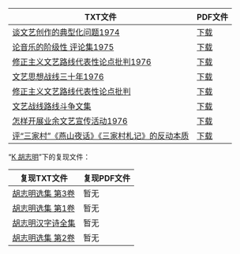 | TXT文件 | PDF文件 |
| ------- | ------- |
| [谈文艺创作的典型化问题1974](J%20%E8%89%BA%E6%9C%AF%E8%B7%AF%E7%BA%BF/%E8%B0%88%E6%96%87%E8%89%BA%E5%88%9B%E4%BD%9C%E7%9A%84%E5%85%B8%E5%9E%8B%E5%8C%96%E9%97%AE%E9%A2%981974.txt) | [下载](J%20%E8%89%BA%E6%9C%AF%E8%B7%AF%E7%BA%BF/%E8%B0%88%E6%96%87%E8%89%BA%E5%88%9B%E4%BD%9C%E7%9A%84%E5%85%B8%E5%9E%8B%E5%8C%96%E9%97%AE%E9%A2%981974.pdf) |
| [论音乐的阶级性 评论集1975](J%20%E8%89%BA%E6%9C%AF%E8%B7%AF%E7%BA%BF/%E8%AE%BA%E9%9F%B3%E4%B9%90%E7%9A%84%E9%98%B6%E7%BA%A7%E6%80%A7%20%E8%AF%84%E8%AE%BA%E9%9B%861975.txt) | [下载](J%20%E8%89%BA%E6%9C%AF%E8%B7%AF%E7%BA%BF/%E8%AE%BA%E9%9F%B3%E4%B9%90%E7%9A%84%E9%98%B6%E7%BA%A7%E6%80%A7%20%E8%AF%84%E8%AE%BA%E9%9B%861975.pdf) |
| [修正主义文艺路线代表性论点批判1976](J%20%E8%89%BA%E6%9C%AF%E8%B7%AF%E7%BA%BF/%E4%BF%AE%E6%AD%A3%E4%B8%BB%E4%B9%89%E6%96%87%E8%89%BA%E8%B7%AF%E7%BA%BF%E4%BB%A3%E8%A1%A8%E6%80%A7%E8%AE%BA%E7%82%B9%E6%89%B9%E5%88%A41976.txt) | [下载](J%20%E8%89%BA%E6%9C%AF%E8%B7%AF%E7%BA%BF/%E4%BF%AE%E6%AD%A3%E4%B8%BB%E4%B9%89%E6%96%87%E8%89%BA%E8%B7%AF%E7%BA%BF%E4%BB%A3%E8%A1%A8%E6%80%A7%E8%AE%BA%E7%82%B9%E6%89%B9%E5%88%A41976.pdf) |
| [文艺思想战线三十年1976](J%20%E8%89%BA%E6%9C%AF%E8%B7%AF%E7%BA%BF/%E6%96%87%E8%89%BA%E6%80%9D%E6%83%B3%E6%88%98%E7%BA%BF%E4%B8%89%E5%8D%81%E5%B9%B41976.txt) | [下载](J%20%E8%89%BA%E6%9C%AF%E8%B7%AF%E7%BA%BF/%E6%96%87%E8%89%BA%E6%80%9D%E6%83%B3%E6%88%98%E7%BA%BF%E4%B8%89%E5%8D%81%E5%B9%B41976.pdf) |
| [修正主义文艺路线代表性论点批判](J%20%E8%89%BA%E6%9C%AF%E8%B7%AF%E7%BA%BF/%E4%BF%AE%E6%AD%A3%E4%B8%BB%E4%B9%89%E6%96%87%E8%89%BA%E8%B7%AF%E7%BA%BF%E4%BB%A3%E8%A1%A8%E6%80%A7%E8%AE%BA%E7%82%B9%E6%89%B9%E5%88%A4.txt) | [下载](J%20%E8%89%BA%E6%9C%AF%E8%B7%AF%E7%BA%BF/%E4%BF%AE%E6%AD%A3%E4%B8%BB%E4%B9%89%E6%96%87%E8%89%BA%E8%B7%AF%E7%BA%BF%E4%BB%A3%E8%A1%A8%E6%80%A7%E8%AE%BA%E7%82%B9%E6%89%B9%E5%88%A4.pdf) |
| [文艺战线路线斗争文集](J%20%E8%89%BA%E6%9C%AF%E8%B7%AF%E7%BA%BF/%E6%96%87%E8%89%BA%E6%88%98%E7%BA%BF%E8%B7%AF%E7%BA%BF%E6%96%97%E4%BA%89%E6%96%87%E9%9B%86.txt) | [下载](J%20%E8%89%BA%E6%9C%AF%E8%B7%AF%E7%BA%BF/%E6%96%87%E8%89%BA%E6%88%98%E7%BA%BF%E8%B7%AF%E7%BA%BF%E6%96%97%E4%BA%89%E6%96%87%E9%9B%86.pdf) |
| [怎样开展业余文艺宣传活动1976](J%20%E8%89%BA%E6%9C%AF%E8%B7%AF%E7%BA%BF/%E6%80%8E%E6%A0%B7%E5%BC%80%E5%B1%95%E4%B8%9A%E4%BD%99%E6%96%87%E8%89%BA%E5%AE%A3%E4%BC%A0%E6%B4%BB%E5%8A%A81976.txt) | [下载](J%20%E8%89%BA%E6%9C%AF%E8%B7%AF%E7%BA%BF/%E6%80%8E%E6%A0%B7%E5%BC%80%E5%B1%95%E4%B8%9A%E4%BD%99%E6%96%87%E8%89%BA%E5%AE%A3%E4%BC%A0%E6%B4%BB%E5%8A%A81976.pdf) |
| [评“三家村”《燕山夜话》《三家村札记》的反动本质](J%20%E8%89%BA%E6%9C%AF%E8%B7%AF%E7%BA%BF/%E8%AF%84%E2%80%9C%E4%B8%89%E5%AE%B6%E6%9D%91%E2%80%9D%E3%80%8A%E7%87%95%E5%B1%B1%E5%A4%9C%E8%AF%9D%E3%80%8B%E3%80%8A%E4%B8%89%E5%AE%B6%E6%9D%91%E6%9C%AD%E8%AE%B0%E3%80%8B%E7%9A%84%E5%8F%8D%E5%8A%A8%E6%9C%AC%E8%B4%A8.txt) | [下载](J%20%E8%89%BA%E6%9C%AF%E8%B7%AF%E7%BA%BF/%E8%AF%84%E2%80%9C%E4%B8%89%E5%AE%B6%E6%9D%91%E2%80%9D%E3%80%8A%E7%87%95%E5%B1%B1%E5%A4%9C%E8%AF%9D%E3%80%8B%E3%80%8A%E4%B8%89%E5%AE%B6%E6%9D%91%E6%9C%AD%E8%AE%B0%E3%80%8B%E7%9A%84%E5%8F%8D%E5%8A%A8%E6%9C%AC%E8%B4%A8.pdf) |

“[K 胡志明](../K%20%E8%83%A1%E5%BF%97%E6%98%8E)”下的复现文件：

| 复现TXT文件 | 复现PDF文件 |
| ------- | ------- |
| [胡志明选集 第3卷](../K%20%E8%83%A1%E5%BF%97%E6%98%8E/%E8%83%A1%E5%BF%97%E6%98%8E%E9%80%89%E9%9B%86%20%E7%AC%AC3%E5%8D%B7.txt) | 暂无 |
| [胡志明选集 第1卷](../K%20%E8%83%A1%E5%BF%97%E6%98%8E/%E8%83%A1%E5%BF%97%E6%98%8E%E9%80%89%E9%9B%86%20%E7%AC%AC1%E5%8D%B7.txt) | 暂无 |
| [胡志明汉字诗全集](../K%20%E8%83%A1%E5%BF%97%E6%98%8E/%E8%83%A1%E5%BF%97%E6%98%8E%E6%B1%89%E5%AD%97%E8%AF%97%E5%85%A8%E9%9B%86.txt) | 暂无 |
| [胡志明选集 第2卷](../K%20%E8%83%A1%E5%BF%97%E6%98%8E/%E8%83%A1%E5%BF%97%E6%98%8E%E9%80%89%E9%9B%86%20%E7%AC%AC2%E5%8D%B7.txt) | 暂无 |
